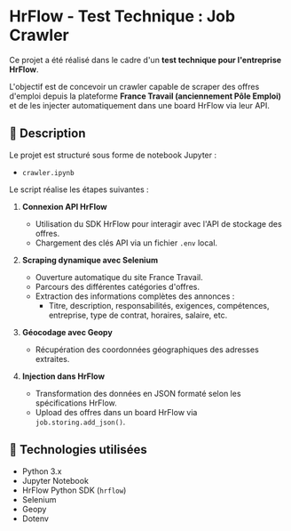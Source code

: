 # HrFlow - Test Technique : Job Crawler

Ce projet a été réalisé dans le cadre d'un **test technique pour l'entreprise HrFlow**.

L'objectif est de concevoir un crawler capable de scraper des offres d'emploi depuis la plateforme **France Travail (anciennement Pôle Emploi)** et de les injecter automatiquement dans une board HrFlow via leur API.

## 📄 Description

Le projet est structuré sous forme de notebook Jupyter :  
- `crawler.ipynb`

Le script réalise les étapes suivantes :

1. **Connexion API HrFlow**
   - Utilisation du SDK HrFlow pour interagir avec l'API de stockage des offres.
   - Chargement des clés API via un fichier `.env` local.

2. **Scraping dynamique avec Selenium**
   - Ouverture automatique du site France Travail.
   - Parcours des différentes catégories d'offres.
   - Extraction des informations complètes des annonces :
     - Titre, description, responsabilités, exigences, compétences, entreprise, type de contrat, horaires, salaire, etc.

3. **Géocodage avec Geopy**
   - Récupération des coordonnées géographiques des adresses extraites.

4. **Injection dans HrFlow**
   - Transformation des données en JSON formaté selon les spécifications HrFlow.
   - Upload des offres dans un board HrFlow via `job.storing.add_json()`.

## 🔧 Technologies utilisées

- Python 3.x
- Jupyter Notebook
- HrFlow Python SDK (`hrflow`)
- Selenium
- Geopy
- Dotenv
